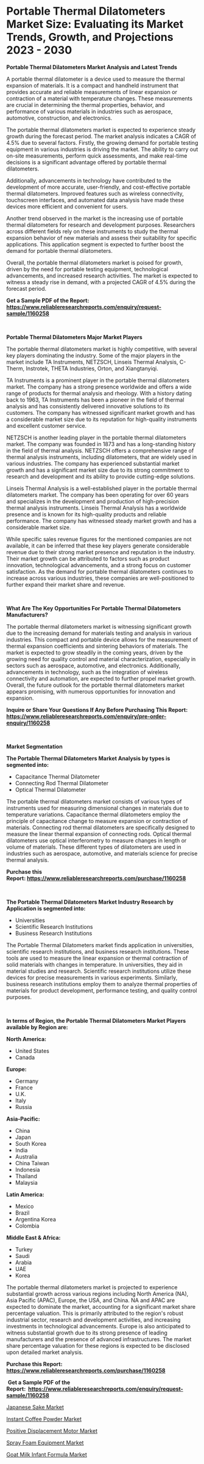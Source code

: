 <p><h1>Portable Thermal Dilatometers Market Size: Evaluating its Market Trends, Growth, and Projections 2023 - 2030</h1></p><p><strong>Portable Thermal Dilatometers Market Analysis and Latest Trends</strong></p>
<p><p>A portable thermal dilatometer is a device used to measure the thermal expansion of materials. It is a compact and handheld instrument that provides accurate and reliable measurements of linear expansion or contraction of a material with temperature changes. These measurements are crucial in determining the thermal properties, behavior, and performance of various materials in industries such as aerospace, automotive, construction, and electronics.</p><p>The portable thermal dilatometers market is expected to experience steady growth during the forecast period. The market analysis indicates a CAGR of 4.5% due to several factors. Firstly, the growing demand for portable testing equipment in various industries is driving the market. The ability to carry out on-site measurements, perform quick assessments, and make real-time decisions is a significant advantage offered by portable thermal dilatometers.</p><p>Additionally, advancements in technology have contributed to the development of more accurate, user-friendly, and cost-effective portable thermal dilatometers. Improved features such as wireless connectivity, touchscreen interfaces, and automated data analysis have made these devices more efficient and convenient for users.</p><p>Another trend observed in the market is the increasing use of portable thermal dilatometers for research and development purposes. Researchers across different fields rely on these instruments to study the thermal expansion behavior of new materials and assess their suitability for specific applications. This application segment is expected to further boost the demand for portable thermal dilatometers.</p><p>Overall, the portable thermal dilatometers market is poised for growth, driven by the need for portable testing equipment, technological advancements, and increased research activities. The market is expected to witness a steady rise in demand, with a projected CAGR of 4.5% during the forecast period.</p></p>
<p><strong>Get a Sample PDF of the Report:&nbsp; <a href="https://www.reliableresearchreports.com/enquiry/request-sample/1160258">https://www.reliableresearchreports.com/enquiry/request-sample/1160258</a></strong></p>
<p>&nbsp;</p>
<p><strong>Portable Thermal Dilatometers Major Market Players</strong></p>
<p><p>The portable thermal dilatometers market is highly competitive, with several key players dominating the industry. Some of the major players in the market include TA Instruments, NETZSCH, Linseis Thermal Analysis, C-Therm, Instrotek, THETA Industries, Orton, and Xiangtanyiqi.</p><p>TA Instruments is a prominent player in the portable thermal dilatometers market. The company has a strong presence worldwide and offers a wide range of products for thermal analysis and rheology. With a history dating back to 1963, TA Instruments has been a pioneer in the field of thermal analysis and has consistently delivered innovative solutions to its customers. The company has witnessed significant market growth and has a considerable market size due to its reputation for high-quality instruments and excellent customer service.</p><p>NETZSCH is another leading player in the portable thermal dilatometers market. The company was founded in 1873 and has a long-standing history in the field of thermal analysis. NETZSCH offers a comprehensive range of thermal analysis instruments, including dilatometers, that are widely used in various industries. The company has experienced substantial market growth and has a significant market size due to its strong commitment to research and development and its ability to provide cutting-edge solutions.</p><p>Linseis Thermal Analysis is a well-established player in the portable thermal dilatometers market. The company has been operating for over 60 years and specializes in the development and production of high-precision thermal analysis instruments. Linseis Thermal Analysis has a worldwide presence and is known for its high-quality products and reliable performance. The company has witnessed steady market growth and has a considerable market size.</p><p>While specific sales revenue figures for the mentioned companies are not available, it can be inferred that these key players generate considerable revenue due to their strong market presence and reputation in the industry. Their market growth can be attributed to factors such as product innovation, technological advancements, and a strong focus on customer satisfaction. As the demand for portable thermal dilatometers continues to increase across various industries, these companies are well-positioned to further expand their market share and revenue.</p></p>
<p>&nbsp;</p>
<p><strong>What Are The Key Opportunities For Portable Thermal Dilatometers Manufacturers?</strong></p>
<p><p>The portable thermal dilatometers market is witnessing significant growth due to the increasing demand for materials testing and analysis in various industries. This compact and portable device allows for the measurement of thermal expansion coefficients and sintering behaviors of materials. The market is expected to grow steadily in the coming years, driven by the growing need for quality control and material characterization, especially in sectors such as aerospace, automotive, and electronics. Additionally, advancements in technology, such as the integration of wireless connectivity and automation, are expected to further propel market growth. Overall, the future outlook for the portable thermal dilatometers market appears promising, with numerous opportunities for innovation and expansion.</p></p>
<p><strong>Inquire or Share Your Questions If Any Before Purchasing This Report: <a href="https://www.reliableresearchreports.com/enquiry/pre-order-enquiry/1160258">https://www.reliableresearchreports.com/enquiry/pre-order-enquiry/1160258</a></strong></p>
<p>&nbsp;</p>
<p><strong>Market Segmentation</strong></p>
<p><strong>The Portable Thermal Dilatometers Market Analysis by types is segmented into:</strong></p>
<p><ul><li>Capacitance Thermal Dilatometer</li><li>Connecting Rod Thermal Dilatometer</li><li>Optical Thermal Dilatometer</li></ul></p>
<p><p>The portable thermal dilatometers market consists of various types of instruments used for measuring dimensional changes in materials due to temperature variations. Capacitance thermal dilatometers employ the principle of capacitance change to measure expansion or contraction of materials. Connecting rod thermal dilatometers are specifically designed to measure the linear thermal expansion of connecting rods. Optical thermal dilatometers use optical interferometry to measure changes in length or volume of materials. These different types of dilatometers are used in industries such as aerospace, automotive, and materials science for precise thermal analysis.</p></p>
<p><strong>Purchase this Report:&nbsp;<a href="https://www.reliableresearchreports.com/purchase/1160258">https://www.reliableresearchreports.com/purchase/1160258</a></strong></p>
<p>&nbsp;</p>
<p><strong>The Portable Thermal Dilatometers Market Industry Research by Application is segmented into:</strong></p>
<p><ul><li>Universities</li><li>Scientific Research Institutions</li><li>Business Research Institutions</li></ul></p>
<p><p>The Portable Thermal Dilatometers market finds application in universities, scientific research institutions, and business research institutions. These tools are used to measure the linear expansion or thermal contraction of solid materials with changes in temperature. In universities, they aid in material studies and research. Scientific research institutions utilize these devices for precise measurements in various experiments. Similarly, business research institutions employ them to analyze thermal properties of materials for product development, performance testing, and quality control purposes.</p></p>
<p>&nbsp;</p>
<p><strong>In terms of Region, the Portable Thermal Dilatometers Market Players available by Region are:</strong></p>
<p>
    <p> <strong> North America: </strong>
        <ul>
            <li>United States</li>
            <li>Canada</li>
        </ul>
        </p> 
    <p> <strong> Europe: </strong>
        <ul>
            <li>Germany</li>
            <li>France</li>
            <li>U.K.</li>
            <li>Italy</li>
            <li>Russia</li>
        </ul>
        </p> 
    <p> <strong> Asia-Pacific: </strong>
        <ul>
            <li>China</li>
            <li>Japan</li>
            <li>South Korea</li>
            <li>India</li>
            <li>Australia</li>
            <li>China Taiwan</li>
            <li>Indonesia</li>
            <li>Thailand</li>
            <li>Malaysia</li>
        </ul>
        </p> 
    <p> <strong> Latin America: </strong>
        <ul>
            <li>Mexico</li>
            <li>Brazil</li>
            <li>Argentina Korea</li>
            <li>Colombia</li>
        </ul>
        </p> 
    <p> <strong> Middle East & Africa: </strong>
        <ul>
            <li>Turkey</li>
            <li>Saudi</li>
            <li>Arabia</li>
            <li>UAE</li>
            <li>Korea</li>
        </ul>
    </p>
    </p>
<p><p>The portable thermal dilatometers market is projected to experience substantial growth across various regions including North America (NA), Asia Pacific (APAC), Europe, the USA, and China. NA and APAC are expected to dominate the market, accounting for a significant market share percentage valuation. This is primarily attributed to the region's robust industrial sector, research and development activities, and increasing investments in technological advancements. Europe is also anticipated to witness substantial growth due to its strong presence of leading manufacturers and the presence of advanced infrastructures. The market share percentage valuation for these regions is expected to be disclosed upon detailed market analysis.</p></p>
<p><strong>Purchase this Report: <a href="https://www.reliableresearchreports.com/purchase/1160258">https://www.reliableresearchreports.com/purchase/1160258</a></strong></p>
<p>&nbsp;<strong>Get a Sample PDF of the Report:&nbsp;&nbsp;<a href="https://www.reliableresearchreports.com/enquiry/request-sample/1160258">https://www.reliableresearchreports.com/enquiry/request-sample/1160258</a></strong></p>
<p><strong></strong></p>
<p><p><a href="https://www.linkedin.com/pulse/japanese-sake-market-size-share-global-analysis-report-km1ze/">Japanese Sake Market</a></p><p><a href="https://www.linkedin.com/pulse/instant-coffee-powder-market-research-report-provides-elpxe/">Instant Coffee Powder Market</a></p><p><a href="https://medium.com/@maryg156987/positive-displacement-motor-market-size-growth-forecast-2023-2030-d117645e32ed">Positive Displacement Motor Market</a></p><p><a href="https://medium.com/@rosm15203/spray-foam-equipment-market-size-growth-forecast-2023-2030-6f916480f935">Spray Foam Equipment Market</a></p><p><a href="https://www.linkedin.com/pulse/goat-milk-infant-formula-market-challenges-opportunities-ic8he/">Goat Milk Infant Formula Market</a></p></p>